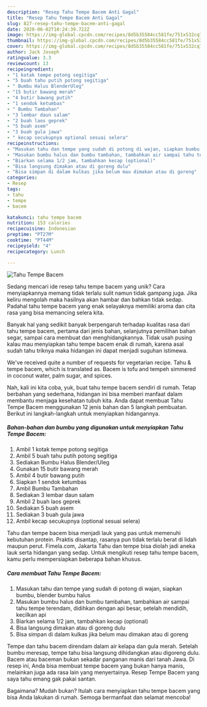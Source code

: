 ```yaml
---
description: "Resep Tahu Tempe Bacem Anti Gagal"
title: "Resep Tahu Tempe Bacem Anti Gagal"
slug: 827-resep-tahu-tempe-bacem-anti-gagal
date: 2020-06-02T10:24:39.722Z
image: https://img-global.cpcdn.com/recipes/8d5b35584cc581fe/751x532cq70/tahu-tempe-bacem-foto-resep-utama.jpg
thumbnail: https://img-global.cpcdn.com/recipes/8d5b35584cc581fe/751x532cq70/tahu-tempe-bacem-foto-resep-utama.jpg
cover: https://img-global.cpcdn.com/recipes/8d5b35584cc581fe/751x532cq70/tahu-tempe-bacem-foto-resep-utama.jpg
author: Jack Joseph
ratingvalue: 3.3
reviewcount: 13
recipeingredient:
- "1 kotak tempe potong segitiga"
- "5 buah tahu putih potong segitiga"
- " Bumbu Halus BlenderUleg"
- "15 butir bawang merah"
- "4 butir bawang putih"
- "1 sendok ketumbas"
- " Bumbu Tambahan"
- "3 lembar daun salam"
- "2 buah laos geprek"
- "5 buah asem"
- "3 buah gula jawa"
- " kecap secukupnya optional sesuai selera"
recipeinstructions:
- "Masukan tahu dan tempe yang sudah di potong di wajan, siapkan bumbu, blender bumbu halus"
- "Masukan bumbu halus dan bumbu tambahan, tambahkan air sampai tahu tempe terendam, didihkan dengan api besar, setelah mendidih, kecilkan api"
- "Biarkan selama 1/2 jam, tambahkan kecap (optional)"
- "Bisa langsung dimakan atau di goreng dulu"
- "Bisa simpan di dalam kulkas jika belum mau dimakan atau di goreng"
categories:
- Resep
tags:
- tahu
- tempe
- bacem

katakunci: tahu tempe bacem 
nutrition: 153 calories
recipecuisine: Indonesian
preptime: "PT27M"
cooktime: "PT44M"
recipeyield: "4"
recipecategory: Lunch

---
```



![Tahu Tempe Bacem](https://img-global.cpcdn.com/recipes/8d5b35584cc581fe/751x532cq70/tahu-tempe-bacem-foto-resep-utama.jpg)

Sedang mencari ide resep tahu tempe bacem yang unik? Cara menyiapkannya memang tidak terlalu sulit namun tidak gampang juga. Jika keliru mengolah maka hasilnya akan hambar dan bahkan tidak sedap. Padahal tahu tempe bacem yang enak selayaknya memiliki aroma dan cita rasa yang bisa memancing selera kita.

Banyak hal yang sedikit banyak berpengaruh terhadap kualitas rasa dari tahu tempe bacem, pertama dari jenis bahan, selanjutnya pemilihan bahan segar, sampai cara membuat dan menghidangkannya. Tidak usah pusing kalau mau menyiapkan tahu tempe bacem enak di rumah, karena asal sudah tahu triknya maka hidangan ini dapat menjadi suguhan istimewa.

We&#39;ve received quite a number of requests for vegetarian recipe. Tahu &amp; tempe bacem, which is translated as. Bacem is tofu and tempeh simmered in coconut water, palm sugar, and spices.


Nah, kali ini kita coba, yuk, buat tahu tempe bacem sendiri di rumah. Tetap berbahan yang sederhana, hidangan ini bisa memberi manfaat dalam membantu menjaga kesehatan tubuh kita. Anda dapat membuat Tahu Tempe Bacem menggunakan 12 jenis bahan dan 5 langkah pembuatan. Berikut ini langkah-langkah untuk menyiapkan hidangannya.

<!--inarticleads1-->

##### Bahan-bahan dan bumbu yang digunakan untuk menyiapkan Tahu Tempe Bacem:

1. Ambil 1 kotak tempe potong segitiga
1. Ambil 5 buah tahu putih potong segitiga
1. Sediakan  Bumbu Halus Blender/Uleg
1. Gunakan 15 butir bawang merah
1. Ambil 4 butir bawang putih
1. Siapkan 1 sendok ketumbas
1. Ambil  Bumbu Tambahan
1. Sediakan 3 lembar daun salam
1. Ambil 2 buah laos geprek
1. Sediakan 5 buah asem
1. Sediakan 3 buah gula jawa
1. Ambil  kecap secukupnya (optional sesuai selera)


Tahu dan tempe bacem bisa menjadi lauk yang pas untuk memenuhi kebutuhan protein. Praktis disantap, rasanya pun tidak terlalu berat di lidah maupun perut. Fimela.com, Jakarta Tahu dan tempe bisa diolah jadi aneka lauk serta hidangan yang sedap. Untuk mengikuti resep tahu tempe bacem, kamu perlu mempersiapkan beberapa bahan khusus. 

<!--inarticleads2-->

##### Cara membuat Tahu Tempe Bacem:

1. Masukan tahu dan tempe yang sudah di potong di wajan, siapkan bumbu, blender bumbu halus
1. Masukan bumbu halus dan bumbu tambahan, tambahkan air sampai tahu tempe terendam, didihkan dengan api besar, setelah mendidih, kecilkan api
1. Biarkan selama 1/2 jam, tambahkan kecap (optional)
1. Bisa langsung dimakan atau di goreng dulu
1. Bisa simpan di dalam kulkas jika belum mau dimakan atau di goreng


Tempe dan tahu bacem direndam dalam air kelapa dan gula merah. Setelah bumbu meresap, tempe tahu bisa langsung dihidangkan atau digoreng dulu. Bacem atau baceman bukan sekadar panganan manis dari tanah Jawa. Di resep ini, Anda bisa membuat tempe bacem yang bukan hanya manis, melainkan juga ada rasa lain yang menyertainya. Resep Tempe Bacem yang saya tahu emang gak pakai santan. 

Bagaimana? Mudah bukan? Itulah cara menyiapkan tahu tempe bacem yang bisa Anda lakukan di rumah. Semoga bermanfaat dan selamat mencoba!

